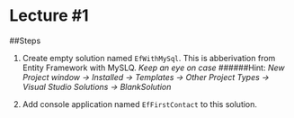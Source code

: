 # Lecture #1

##Steps

1. Create empty solution named `EfWithMySql`. This is abberivation from Entity Framework with MySLQ.
*Keep an eye on case*
######Hint:
*New Project window -> Installed -> Templates -> Other Project Types -> Visual Studio Solutions -> BlankSolution*

2. Add console application named `EfFirstContact` to this solution.
